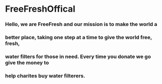 # FreeFreshOffical
### Hello, we are FreeFresh and our mission is to make the world a
### better place, taking one step at a time to give the world free, fresh,
### water filters for those in need. Every time you donate we go give the money to 
### help charites buy water **filterers**.

